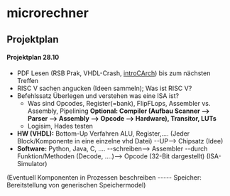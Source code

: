 # microrechner

## Projektplan

#### Projektplan 28.10
- PDF Lesen (RSB Prak, VHDL-Crash, [introCArch](https://tams.informatik.uni-hamburg.de/research/vlsi/vhdl/doc/ajmMaterial/introCArch.pdf)) bis zum nächsten Treffen
- RISC V sachen angucken (Ideen sammeln); Was ist RISC V?
- Befehlssatz Überlegen und verstehen was eine ISA ist?
  - Was sind Opcodes, Register(=bank), FlipFLops, Assembler vs. Assembly, Pipelining **Optional: Compiler (Aufbau Scanner --> Parser --> Assembly --> Opcode --> Hardware), Transitor, LUTs**
  - Logisim, Hades testen
- **HW (VHDL):** Bottom-Up Verfahren ALU, Register,.... (Jeder Block/Komponente in eine einzelne vhd Datei) --UP--> Chipsatz (Idee)
- **Software:** Python, Java, C, .... --schreiben--> Assembler --durch Funktion/Methoden (Decode, ....)--> Opcode (32-Bit dargestellt) (ISA-Simulator)

(Eventuell Komponenten in Prozessen beschreiben ----- Speicher: Bereitstellung von generischen Speichermodel)
